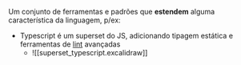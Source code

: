 Um conjunto de ferramentas e padrões que **estendem** alguma característica da linguagem, p/ex:
- Typescript é um superset do JS, adicionando tipagem estática e ferramentas de [lint](https://coodesh.com/blog/dicionario/o-que-e-lint/) avançadas
	- ![[superset_typescript.excalidraw]]